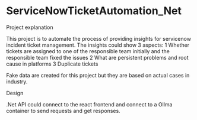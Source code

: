 # ServiceNowTicketAutomation_Net

Project explanation

This project is to automate the process of providing insights for servicenow incident ticket management. The insights could show 3 aspects:
1 Whether tickets are assigned to one of the responsible team initially and the responsible team fixed the issues
2 What are persistent problems and root cause in platforms 
3 Duplicate tickets

Fake data are created for this project but they are based on actual cases in industry. 

Design

.Net API could connect to the react frontend and connect to a Ollma container to send requests and get responses. 

